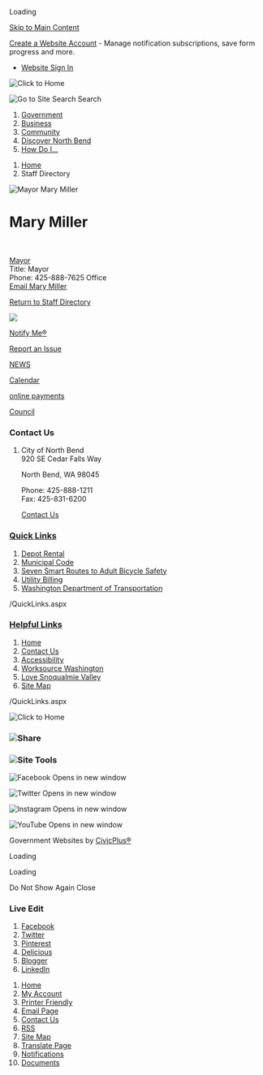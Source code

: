 Loading

[Skip to Main Content](https://northbendwa.gov/directory.aspx?eid=91%2F)

[Create a Website Account](https://northbendwa.gov/MyAccount/ProfileCreate) - Manage notification subscriptions, save form progress and more.   

- [Website Sign In](https://northbendwa.gov/MyAccount)

![Click to Home](https://northbendwa.gov/ImageRepository/Document?documentID=6578)

![Go to Site Search](https://northbendwa.gov/ImageRepository/Document?documentID=6502) Search

1. [Government](https://northbendwa.gov/27/Government)
2. [Business](https://northbendwa.gov/35/Business)
3. [Community](https://northbendwa.gov/31/Community)
4. [Discover North Bend](https://northbendwa.gov/9/Discover-North-Bend)
5. [How Do I...](https://northbendwa.gov/292/How-Do-I)

<!--THE END-->

1. [Home](https://northbendwa.gov)
2. Staff Directory

![Mayor Mary Miller](https://northbendwa.gov/ImageRepository/Document?documentID=9700 "Mayor Mary Miller")

# Mary Miller

 

[Mayor](https://northbendwa.gov/Directory.aspx?DID=16)  
Title: Mayor  
Phone: 425-888-7625 Office  
[Email Mary Miller](mailto:mayor@northbendwa.gov)

[Return to Staff Directory](https://northbendwa.gov/Directory.aspx)

![](https://northbendwa.gov/ImageRepository/Document?documentID=7882)

[Notify Me®](https://northbendwa.gov/list.aspx)

[Report an Issue](https://northbendwacitizenengagement.portal.iworq.net/portalhome/northbendwacitizenengagement)

[NEWS](https://northbendwa.gov/CivicAlerts.aspx?CID=1)

[Calendar](https://northbendwa.gov/Calendar.aspx)

[online payments](https://www.invoicecloud.com/portal/%28S%28i2cuj5d42uoul5hohxyyrjl0%29%29/2/Site.aspx?g=31583b7c-627a-455f-8f86-fdb0eb630554)

[Council](https://northbendwa.gov/index.aspx?nid=74)

### Contact Us

1. City of North Bend  
   920 SE Cedar Falls Way 
   
   North Bend, WA 98045
   
   Phone: 425-888-1211  
   Fax: 425-831-6200
   
   [Contact Us](https://northbendwa.gov/directory.aspx)

### [Quick Links](https://northbendwa.gov/QuickLinks.aspx?CID=25)

1. [Depot Rental](https://northbendwa.gov/Facilities.aspx?Page=detail&RID=26)
2. [Municipal Code](https://www.codepublishing.com/wa/northbend)
3. [Seven Smart Routes to Adult Bicycle Safety](https://northbendwa.gov/DocumentView.aspx?DID=862)
4. [Utility Billing](https://northbendwa.gov/281/Utility-Billing)
5. [Washington Department of Transportation](https://www.wsdot.wa.gov/northwest)

/QuickLinks.aspx

### [Helpful Links](https://northbendwa.gov/QuickLinks.aspx?CID=26)

1. [Home](https://northbendwa.gov)
2. [Contact Us](https://northbendwa.gov/directory.aspx)
3. [Accessibility](https://northbendwa.gov/Accessibility)
4. [Worksource Washington](https://www.worksourcewa.com)
5. [Love Snoqualmie Valley](https://www.lovesnoqualmievalley.com)
6. [Site Map](https://northbendwa.gov/sitemap)

/QuickLinks.aspx

![Click to Home](https://northbendwa.gov/ImageRepository/Document?documentID=6528 "Click to Home")

### ![Share](https://northbendwa.gov/ImageRepository/Document?documentID=6504)

### ![Site Tools](https://northbendwa.gov/ImageRepository/Document?documentID=6506)

![Facebook Opens in new window](https://northbendwa.gov/ImageRepository/Document?documentID=6508)

![Twitter Opens in new window](https://northbendwa.gov/ImageRepository/Document?documentID=6512)

![Instagram Opens in new window](https://northbendwa.gov/ImageRepository/Document?documentID=6510)

![YouTube Opens in new window](https://northbendwa.gov/ImageRepository/Document?documentID=6514)

Government Websites by [CivicPlus®](https://www.civicplus.com)

Loading

Loading

Do Not Show Again Close

### Live Edit

1. [Facebook](https://northbendwa.gov/Layout/WidgetShare/ShareLink/Facebook)
2. [Twitter](https://northbendwa.gov/Layout/WidgetShare/ShareLink/Twitter)
3. [Pinterest](https://northbendwa.gov/Layout/WidgetShare/ShareLink/Pinterest)
4. [Delicious](https://northbendwa.gov/Layout/WidgetShare/ShareLink/Delicious)
5. [Blogger](https://northbendwa.gov/Layout/WidgetShare/ShareLink/Blogger)
6. [LinkedIn](https://northbendwa.gov/Layout/WidgetShare/ShareLink/LinkedIn)

<!--THE END-->

01. [Home](https://northbendwa.gov)
02. [My Account](https://northbendwa.gov/MyAccount)
03. [Printer Friendly](https://northbendwa.gov/directory.aspx?eid=91%2F)
04. [Email Page](https://northbendwa.gov/EmailPage)
05. [Contact Us](https://northbendwa.gov/directory.aspx)
06. [RSS](https://northbendwa.gov/rss.aspx)
07. [Site Map](https://northbendwa.gov/SiteMap)
08. [Translate Page](https://northbendwa.gov/directory.aspx?eid=91%2F)
09. [Notifications](https://northbendwa.gov/list.aspx)
10. [Documents](https://northbendwa.gov/DocumentCenter)